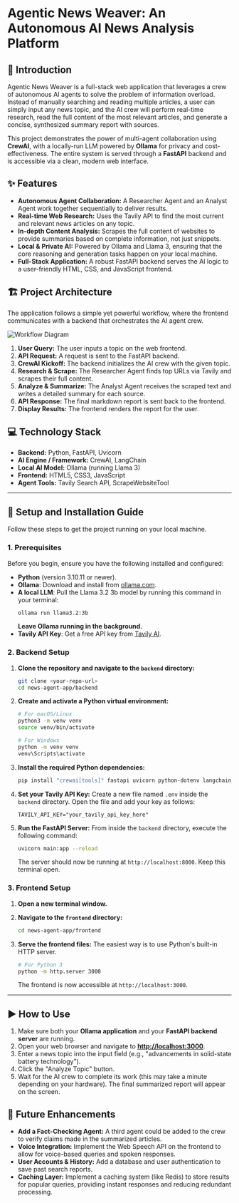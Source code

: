 # Agentic News Weaver: An Autonomous AI News Analysis Platform

## 📖 Introduction

Agentic News Weaver is a full-stack web application that leverages a crew of autonomous AI agents to solve the problem of information overload. Instead of manually searching and reading multiple articles, a user can simply input any news topic, and the AI crew will perform real-time research, read the full content of the most relevant articles, and generate a concise, synthesized summary report with sources.

This project demonstrates the power of multi-agent collaboration using **CrewAI**, with a locally-run LLM powered by **Ollama** for privacy and cost-effectiveness. The entire system is served through a **FastAPI** backend and is accessible via a clean, modern web interface.

## ✨ Features

-   **Autonomous Agent Collaboration:** A Researcher Agent and an Analyst Agent work together sequentially to deliver results.
-   **Real-time Web Research:** Uses the Tavily API to find the most current and relevant news articles on any topic.
-   **In-depth Content Analysis:** Scrapes the full content of websites to provide summaries based on complete information, not just snippets.
-   **Local & Private AI:** Powered by Ollama and Llama 3, ensuring that the core reasoning and generation tasks happen on your local machine.
-   **Full-Stack Application:** A robust FastAPI backend serves the AI logic to a user-friendly HTML, CSS, and JavaScript frontend.

## 🏗️ Project Architecture

The application follows a simple yet powerful workflow, where the frontend communicates with a backend that orchestrates the AI agent crew.

![Workflow Diagram](https://i.imgur.com/GzB2X6t.png)

1.  **User Query:** The user inputs a topic on the web frontend.
2.  **API Request:** A request is sent to the FastAPI backend.
3.  **CrewAI Kickoff:** The backend initializes the AI crew with the given topic.
4.  **Research & Scrape:** The Researcher Agent finds top URLs via Tavily and scrapes their full content.
5.  **Analyze & Summarize:** The Analyst Agent receives the scraped text and writes a detailed summary for each source.
6.  **API Response:** The final markdown report is sent back to the frontend.
7.  **Display Results:** The frontend renders the report for the user.

## 💻 Technology Stack

-   **Backend:** Python, FastAPI, Uvicorn
-   **AI Engine / Framework:** CrewAI, LangChain
-   **Local AI Model:** Ollama (running Llama 3)
-   **Frontend:** HTML5, CSS3, JavaScript
-   **Agent Tools:** Tavily Search API, ScrapeWebsiteTool

---

## 🚀 Setup and Installation Guide

Follow these steps to get the project running on your local machine.

### **1. Prerequisites**

Before you begin, ensure you have the following installed and configured:

-   **Python** (version 3.10.11 or newer).
-   **Ollama**: Download and install from [ollama.com](https://ollama.com/).
-   **A local LLM**: Pull the Llama 3.2 3b model by running this command in your terminal:
    ```bash
    ollama run llama3.2:3b
    ```
    **Leave Ollama running in the background.**
-   **Tavily API Key**: Get a free API key from [Tavily AI](https://app.tavily.com/).

### **2. Backend Setup**

1.  **Clone the repository and navigate to the `backend` directory:**
    ```bash
    git clone <your-repo-url>
    cd news-agent-app/backend
    ```

2.  **Create and activate a Python virtual environment:**
    ```bash
    # For macOS/Linux
    python3 -m venv venv
    source venv/bin/activate

    # For Windows
    python -m venv venv
    venv\Scripts\activate
    ```

3.  **Install the required Python dependencies:**
    ```bash
    pip install "crewai[tools]" fastapi uvicorn python-dotenv langchain_community
    ```

4.  **Set your Tavily API Key:**
    Create a new file named `.env` inside the `backend` directory. Open the file and add your key as follows:
    ```
    TAVILY_API_KEY="your_tavily_api_key_here"
    ```

5.  **Run the FastAPI Server:**
    From inside the `backend` directory, execute the following command:
    ```bash
    uvicorn main:app --reload
    ```
    The server should now be running at `http://localhost:8000`. Keep this terminal open.

### **3. Frontend Setup**

1.  **Open a new terminal window.**

2.  **Navigate to the `frontend` directory:**
    ```bash
    cd news-agent-app/frontend
    ```

3.  **Serve the frontend files:**
    The easiest way is to use Python's built-in HTTP server.
    ```bash
    # For Python 3
    python -m http.server 3000
    ```
    The frontend is now accessible at `http://localhost:3000`.

---

## ▶️ How to Use

1.  Make sure both your **Ollama application** and your **FastAPI backend server** are running.
2.  Open your web browser and navigate to **[http://localhost:3000](http://localhost:3000)**.
3.  Enter a news topic into the input field (e.g., "advancements in solid-state battery technology").
4.  Click the "Analyze Topic" button.
5.  Wait for the AI crew to complete its work (this may take a minute depending on your hardware). The final summarized report will appear on the screen.

## 🔮 Future Enhancements

-   **Add a Fact-Checking Agent:** A third agent could be added to the crew to verify claims made in the summarized articles.
-   **Voice Integration:** Implement the Web Speech API on the frontend to allow for voice-based queries and spoken responses.
-   **User Accounts & History:** Add a database and user authentication to save past search reports.
-   **Caching Layer:** Implement a caching system (like Redis) to store results for popular queries, providing instant responses and reducing redundant processing.
